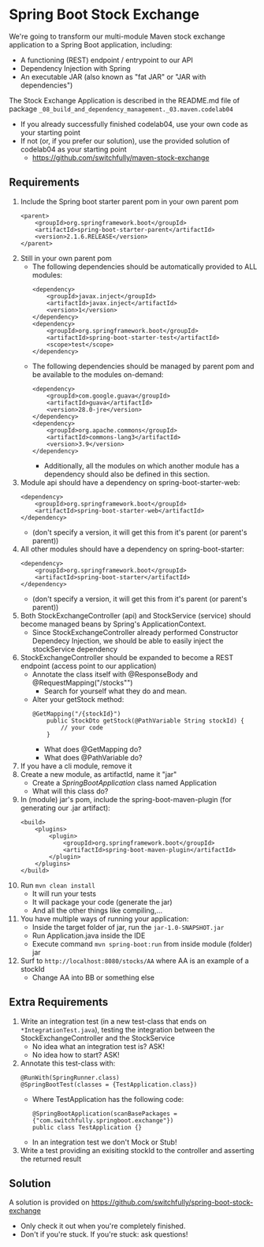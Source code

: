 # Spring Boot Stock Exchange

We're going to transform our multi-module Maven stock exchange application to a Spring Boot application,
including:
- A functioning (REST) endpoint / entrypoint to our API
- Dependency Injection with Spring
- An executable JAR (also known as "fat JAR" or "JAR with dependencies")

The Stock Exchange Application is described in the README.md file of package `_08_build_and_dependency_management._03.maven.codelab04`
- If you already successfully finished codelab04, use your own code as your starting point
- If not (or, if you prefer our solution), use the provided solution of codelab04 as your starting point
    -  https://github.com/switchfully/maven-stock-exchange

## Requirements
1. Include the Spring boot starter parent pom in your own parent pom
    ```
    <parent>
        <groupId>org.springframework.boot</groupId>
        <artifactId>spring-boot-starter-parent</artifactId>
        <version>2.1.6.RELEASE</version>
    </parent>
    ```
2. Still in your own parent pom
    - The following dependencies should be automatically provided to ALL modules:
        ```
        <dependency>
            <groupId>javax.inject</groupId>
            <artifactId>javax.inject</artifactId>
            <version>1</version>
        </dependency>
        <dependency>
            <groupId>org.springframework.boot</groupId>
            <artifactId>spring-boot-starter-test</artifactId>
            <scope>test</scope>
        </dependency>
        ```
    - The following dependencies should be managed by parent pom and be available to the modules on-demand:
        ```
        <dependency>
            <groupId>com.google.guava</groupId>
            <artifactId>guava</artifactId>
            <version>28.0-jre</version>
        </dependency>
        <dependency>
            <groupId>org.apache.commons</groupId>
            <artifactId>commons-lang3</artifactId>
            <version>3.9</version>
        </dependency>
        ```
        - Additionally, all the modules on which another module has a dependency should also be defined in this section.
3. Module api should have a dependency on spring-boot-starter-web:
    ```
    <dependency>
        <groupId>org.springframework.boot</groupId>
        <artifactId>spring-boot-starter-web</artifactId>
    </dependency>
    ```
    - (don't specify a version, it will get this from it's parent (or parent's parent))
4. All other modules should have a dependency on spring-boot-starter:
    ```
    <dependency>
        <groupId>org.springframework.boot</groupId>
        <artifactId>spring-boot-starter</artifactId>
    </dependency>
    ```
    - (don't specify a version, it will get this from it's parent (or parent's parent))
5. Both StockExchangeController (api) and StockService (service) should become managed beans by Spring's ApplicationContext.
    - Since StockExchangeController already performed Constructor Dependecy Injection, we should be able to easily inject the stockService dependency
6. StockExchangeController should be expanded to become a REST endpoint (access point to our application)
    - Annotate the class itself with @ResponseBody and @RequestMapping("/stocks"")
        - Search for yourself what they do and mean.
    - Alter your getStock method:
        ```
        @GetMapping("/{stockId}")
            public StockDto getStock(@PathVariable String stockId) {
                // your code
            }
        ```
        - What does @GetMapping do?
        - What does @PathVariable do?
7. If you have a cli module, remove it
8. Create a new module, as artifactId, name it "jar"
    - Create a *SpringBootApplication* class named Application
    - What will this class do?
9. In (module) jar's pom, include the spring-boot-maven-plugin (for generating our .jar artifact):
    ```
    <build>
        <plugins>
            <plugin>
                <groupId>org.springframework.boot</groupId>
                <artifactId>spring-boot-maven-plugin</artifactId>
            </plugin>
        </plugins>
    </build>
    ```
10. Run `mvn clean install`
    - It will run your tests
    - It will package your code (generate the jar)
    - And all the other things like compiling,...
11. You have multiple ways of running your application:
    - Inside the target folder of jar, run the `jar-1.0-SNAPSHOT.jar`
    - Run Application.java inside the IDE
    - Execute command `mvn spring-boot:run` from inside module (folder) jar
12. Surf to `http://localhost:8080/stocks/AA` where AA is an example of a stockId
    - Change AA into BB or something else

## Extra Requirements

1. Write an integration test (in a new test-class that ends on `*IntegrationTest.java`), testing the integration between the StockExchangeController and the StockService
    - No idea what an integration test is? ASK!
    - No idea how to start? ASK!
2. Annotate this test-class with:
     ```
     @RunWith(SpringRunner.class)
     @SpringBootTest(classes = {TestApplication.class})
     ```
    - Where TestApplication has the following code:
         ```
         @SpringBootApplication(scanBasePackages = {"com.switchfully.springboot.exchange"})
         public class TestApplication {}
         ```
    - In an integration test we don't Mock or Stub!
3. Write a test providing an exisiting stockId to the controller and asserting the returned result

## Solution

A solution is provided on https://github.com/switchfully/spring-boot-stock-exchange
- Only check it out when you're completely finished.
- Don't if you're stuck. If you're stuck: ask questions!